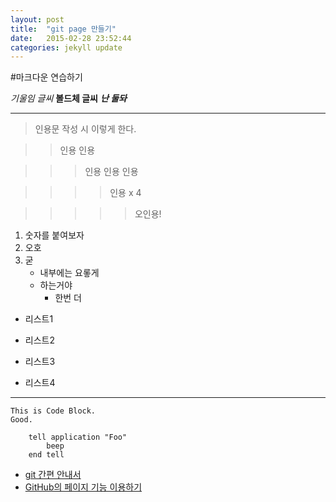 ```yaml
---
layout: post
title:  "git page 만들기"
date:   2015-02-28 23:52:44
categories: jekyll update
---
```

#마크다운 연습하기

*기울임 글씨*
**볼드체 글씨**
***난 둘돠***

***

> 인용문 작성 시 이렇게 한다.

> > 인용 인용

> > > 인용 인용 인용

> > > > 인용 x 4

> > > > > 오인용!

1. 숫자를 붙여보자
2. 오호
3. 굳
	- 내부에는 요롷게
	- 하는거야
		- 한번 더

* 리스트1
* 리스트2

* 리스트3
* 리스트4

***

	This is Code Block.
	Good.
		
		tell application "Foo"
			beep
		end tell


- [git 간편 안내서](http://rogerdudler.github.io/git-guide/index.ko.html)
- [GitHub의 페이지 기능 이용하기](http://dogfeet.github.io/articles/2012/github-pages.html)

